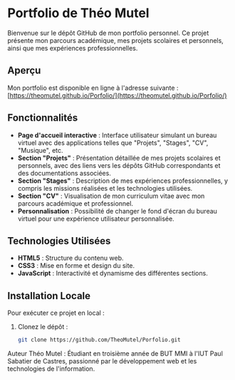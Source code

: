 # Portfolio de Théo Mutel

Bienvenue sur le dépôt GitHub de mon portfolio personnel. Ce projet présente mon parcours académique, mes projets scolaires et personnels, ainsi que mes expériences professionnelles.

## Aperçu

Mon portfolio est disponible en ligne à l'adresse suivante : [https://theomutel.github.io/Porfolio/](https://theomutel.github.io/Porfolio/)

## Fonctionnalités

- **Page d'accueil interactive** : Interface utilisateur simulant un bureau virtuel avec des applications telles que "Projets", "Stages", "CV", "Musique", etc.
- **Section "Projets"** : Présentation détaillée de mes projets scolaires et personnels, avec des liens vers les dépôts GitHub correspondants et des documentations associées.
- **Section "Stages"** : Description de mes expériences professionnelles, y compris les missions réalisées et les technologies utilisées.
- **Section "CV"** : Visualisation de mon curriculum vitae avec mon parcours académique et professionnel.
- **Personnalisation** : Possibilité de changer le fond d'écran du bureau virtuel pour une expérience utilisateur personnalisée.

## Technologies Utilisées

- **HTML5** : Structure du contenu web.
- **CSS3** : Mise en forme et design du site.
- **JavaScript** : Interactivité et dynamisme des différentes sections.

## Installation Locale

Pour exécuter ce projet en local :

1. Clonez le dépôt :

   ```bash
   git clone https://github.com/TheoMutel/Porfolio.git
   

Auteur
Théo Mutel : Étudiant en troisième année de BUT MMI à l'IUT Paul Sabatier de Castres, passionné par le développement web et les technologies de l'information.
